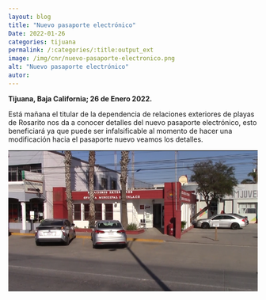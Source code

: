 ```yaml
---
layout: blog
title: "Nuevo pasaporte electrónico"
Date: 2022-01-26
categories: tijuana
permalink: /:categories/:title:output_ext
image: /img/cnr/nuevo-pasaporte-electronico.png
alt: "Nuevo pasaporte electrónico"
autor:
---
```


**Tijuana, Baja California; 26 de Enero 2022.** 

Está mañana el titular de la dependencia de relaciones exteriores de playas de Rosarito nos da a conocer detalles del nuevo pasaporte electrónico, esto beneficiará ya que puede ser infalsificable al momento de hacer una modificación hacia el pasaporte nuevo veamos los detalles.

<div id="carouselExampleSlidesOnly" class="carousel slide" data-ride="carousel">
  <div class="carousel-inner">
    <div class="carousel-item active">
       <img class="d-block w-100" src="/img/cnr/nuevo-pasaporte-electronico.png" loading="lazy"  alt="Nuevo pasaporte electrónico">
    </div>
  </div>
</div>